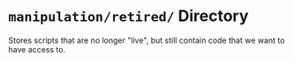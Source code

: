 `manipulation/retired/` Directory
=========

Stores scripts that are no longer "live", but still contain code that we want to have access to.
